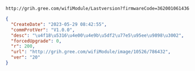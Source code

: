 `http://grih.gree.com/wifiModule/Lastversion?firmwareCode=362001061436`

```json
{
  "CreateDate": "2023-05-29 08:42:55",
  "commProtVer": "V1.0.0",
  "desc": "\u4f18\u5316\u4e00\u4e9b\u5df2\u77e5\u95ee\u9898\u3002",
  "forcedUpgrade": 0,
  "r": 200,
  "url": "http://grih.gree.com/wifiModule/image/10526/786432",
  "ver": "20"
}
```